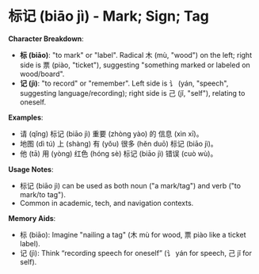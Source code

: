 # **标记 (biāo jì) - Mark; Sign; Tag**

**Character Breakdown**:  
- **标 (biāo)**: "to mark" or "label". Radical 木 (mù, "wood") on the left; right side is 票 (piào, "ticket"), suggesting "something marked or labeled on wood/board".  
- **记 (jì)**: "to record" or "remember". Left side is 讠 (yán, "speech", suggesting language/recording); right side is 己 (jǐ, "self"), relating to oneself.

**Examples**:  
- 请 (qǐng) 标记 (biāo jì) 重要 (zhòng yào) 的 信息 (xìn xī)。  
- 地图 (dì tú) 上 (shàng) 有 (yǒu) 很多 (hěn duō) 标记 (biāo jì)。  
- 他 (tā) 用 (yòng) 红色 (hóng sè) 标记 (biāo jì) 错误 (cuò wù)。

**Usage Notes**:  
- 标记 (biāo jì) can be used as both noun ("a mark/tag") and verb ("to mark/to tag").  
- Common in academic, tech, and navigation contexts.

**Memory Aids**:  
- 标 (biāo): Imagine "nailing a tag" (木 mù for wood, 票 piào like a ticket label).  
- 记 (jì): Think “recording speech for oneself” (讠 yán for speech, 己 jǐ for self).